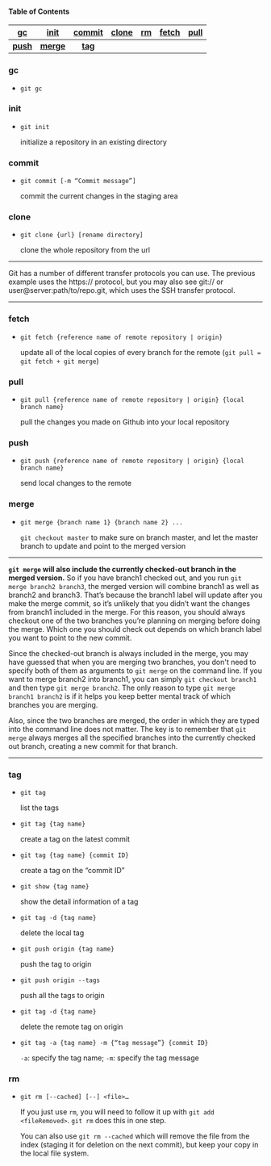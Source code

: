 #### Table of Contents

| [gc](#gc) | [init](#init) | [commit](#commit) | [clone](#clone) | [**rm**](#rm) | [**fetch**](#fetch) | [**pull**](#pull) |
| :---: | :---: | :---: | :---: | :---: | :---: | :---: |
| [**push**](#push) | [**merge**](#merge) | [**tag**](#tag) |

### gc

- `git gc`

### init

- `git init`

    initialize a repository in an existing directory

### commit

- `git commit [-m “Commit message”]`

    commit the current changes in the staging area

### clone

- `git clone {url} [rename directory]`

    clone the whole repository from the url

---

Git has a number of different transfer protocols you can use. The previous example uses the https:// protocol, but you may also see git:// or user@server:path/to/repo.git, which uses the SSH transfer protocol.

---

### fetch

- `git fetch {reference name of remote repository | origin}`

    update all of the local copies of every branch for the remote (`git pull = git fetch + git merge`)

### pull

- `git pull {reference name of remote repository | origin} {local branch name}`

    pull the changes you made on Github into your local repository

### push

- `git push {reference name of remote repository | origin} {local branch name}`

    send local changes to the remote

### merge

- `git merge {branch name 1} {branch name 2} ...`

    `git checkout master` to make sure on branch master, and let the master branch to update and point to the merged version

---

**`git merge` will also include the currently checked-out branch in the merged version.** So if you have branch1 checked out, and you run `git merge branch2 branch3`, the merged version will combine branch1 as well as branch2 and branch3. That’s because the branch1 label will update after you make the merge commit, so it’s unlikely that you didn’t want the changes from branch1 included in the merge. For this reason, you should always checkout one of the two branches you’re planning on merging before doing the merge. Which one you should check out depends on which branch label you want to point to the new commit.

Since the checked-out branch is always included in the merge, you may have guessed that when you are merging two branches, you don't need to specify both of them as arguments to `git merge` on the command line. If you want to merge branch2 into branch1, you can simply `git checkout branch1` and then type `git merge branch2`. The only reason to type `git merge branch1 branch2` is if it helps you keep better mental track of which branches you are merging. 

Also, since the two branches are merged, the order in which they are typed into the command line does not matter. The key is to remember that `git merge` always merges all the specified branches into the currently checked out branch, creating a new commit for that branch.

---

### tag

- `git tag`

    list the tags

- `git tag {tag name}`

    create a tag on the latest commit

- `git tag {tag name} {commit ID}`

    create a tag on the “commit ID”

- `git show {tag name}`

    show the detail information of a tag

- `git tag -d {tag name}`

    delete the local tag

- `git push origin {tag name}`

    push the tag to origin

- `git push origin --tags`

    push all the tags to origin

- `git tag -d {tag name}`

    delete the remote tag on origin

- `git tag -a {tag name} -m {“tag message”} {commit ID}`

    `-a`: specify the tag name; `-m`: specify the tag message

### rm

- `git rm [--cached] [--] <file>…`

    If you just use `rm`, you will need to follow it up with `git add <fileRemoved>`. `git rm` does this in one step.

    You can also use `git rm --cached` which will remove the file from the index (staging it for deletion on the next commit), but keep your copy in the local file system.
